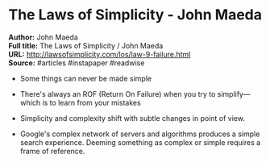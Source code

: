 # The Laws of Simplicity - John Maeda

**Author:** John Maeda  
**Full title:** The Laws of Simplicity / John Maeda  
**URL:** http://lawsofsimplicity.com/los/law-9-failure.html  
**Source:** #articles #instapaper #readwise

- Some things can never be made simple 
   
- There's always an ROF (Return On Failure) when you try to simplify—which is to learn from your mistakes 
   
- Simplicity and complexity shift with subtle changes in point of view. 
   
- Google's complex network of servers and algorithms produces a simple search experience. Deeming something as complex or simple requires a frame of reference. 
   
